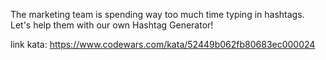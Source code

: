 The marketing team is spending way too much time typing in hashtags.
Let's help them with our own Hashtag Generator!

link kata: https://www.codewars.com/kata/52449b062fb80683ec000024